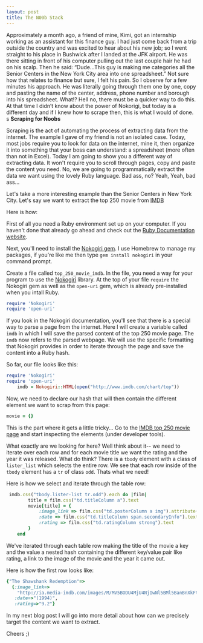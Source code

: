 ```yaml
---
layout: post
title: The N00b Stack
---
```


<!-- Next you can update your site name, avatar and other options using the _config.yml file in the root of your repository (shown below :point_down:). -->
Approximately a month ago, a friend of mine, Kimi, got an internship working as an assistant for this finance guy. I had just come back from a trip outside the country and was excited to hear about his new job; so I went straight to his place in Bushwick after I landed at the JFK airport. He was there sitting in front of his computer pulling out the last couple hair he had on his scalp. Then he said: “Dude…This guy is making me categories all the Senior Centers in the New York City area into one spreadsheet.”
Not sure how that relates to finance but sure, I felt his pain. So I observe for a few minutes his approach. He was literally going through them one by one, copy and pasting the name of the center, address, phone number and borough into his spreadsheet. What!? Hell no, there must be a quicker way to do this. At that time I didn’t know about the power of Nokorigi, but today is a different day and if I knew how to scrape then, this is what I would of done.
s
 **Scraping for Noobs**

Scraping is the act of automating the process of extracting data from the internet. The example I gave of my friend is not an isolated case. Today, most jobs require you to look for data on the internet, mine it, then organize it into something that your boss can understand: a spreadsheet (more often than not in Excel).
Today I am going to show you a different way of extracting data. It won't require you to scroll through pages, copy and paste the content you need. No, we are going to programmatically extract the data we want using the lovely Ruby language. Bad ass, no? Yeah, Yeah, bad ass...


Let's take a more interesting example than the Senior Centers in New York City. Let's say we want to extract the top 250 movie from [IMDB](http://www.imdb.com/chart/top?ref_=nv_ch_250_4)

Here is how:

First of all you need a Ruby environment set up on your computer. If you haven't done that already go ahead and check out the [Ruby Documentation website](https://www.ruby-lang.org/en/documentation/installation/).

Next, you'll need to install the [Nokogiri gem](http://www.nokogiri.org/tutorials/installing_nokogiri.html). I use Homebrew to manage my packages, if you're like me then type ```gem install nokogiri``` in your command prompt.

Create a file called ```top_250_movie_imdb```. In the file, you need a way for your program to use the [Nokogiri](http://www.nokogiri.org/) library. At the top of your file ```require``` the Nokogiri gem as well as the ```open-uri``` gem, which is already pre-installed when you intall Ruby.

```Ruby
require 'Nokogiri'
require 'open-uri'
```

If you look in the Nokogiri documentation, you'll see that there is a special way to parse a page from the internet. Here I will create a variable called `imdb` in which I will save the parsed content of the top 250 movie page. The `imdb` now refers to the parsed webpage. We will use the specific formatting that Nokogiri provides in order to iterate through the page and save the content into a Ruby hash.

So far, our file looks like this:

```Ruby
require 'Nokogiri'
require 'open-uri'
	imdb = Nokogiri::HTML(open("http://www.imdb.com/chart/top"))
```
Now, we need to declare our hash that will then contain the different element we want to scrap from this page:


```Ruby
movie = {}
```
 This is the part where it gets a little tricky...
 Go to the [IMDB top 250 movie page](http://www.imdb.com/chart/top?ref_=nv_ch_250_4) and start inspecting the elements (under developer tools).

 What exactly are we looking for here? Well think about it-- we need to iterate over each row and for each movie title we want the rating and the year it was released.
 What do think? There is a `tbody` element with a class of `lister_list` which selects the entire row. We see that each row inside of the `tbody` element has a `tr` of class `odd`. Thats what we need!

 Here is how we select and iterate through the table row:

```Ruby
 imdb.css("tbody.lister-list tr.odd").each do |film|
		title = film.css("td.titleColumn a").text
		movie[title] = {
			:image_link => film.css("td.posterColumn a img").attribute("src").value,
			:date => film.css("td.titleColumn span.secondaryInfo").text,
			:rating => film.css("td.ratingColumn strong").text
		}
	end
```
We've iterated through each table row making the title of the movie a key and the value a nested hash containing the different key/value pair like rating, a link to the image of the movie and the year it came out.

Here is how the first row looks like:

```Ruby
{"The Shawshank Redemption"=>
  {:image_link=>
    "http://ia.media-imdb.com/images/M/MV5BODU4MjU4NjIwNl5BMl5BanBnXkFtZTgwMDU2MjEyMDE@._V1_SX34_CR0,0,34,50_AL_.jpg",
   :date=>"(1994)",
   :rating=>"9.2"}
```
In my next blog post I will go into more detail about how can we precisely target the content we want to extract.

Cheers ;)



